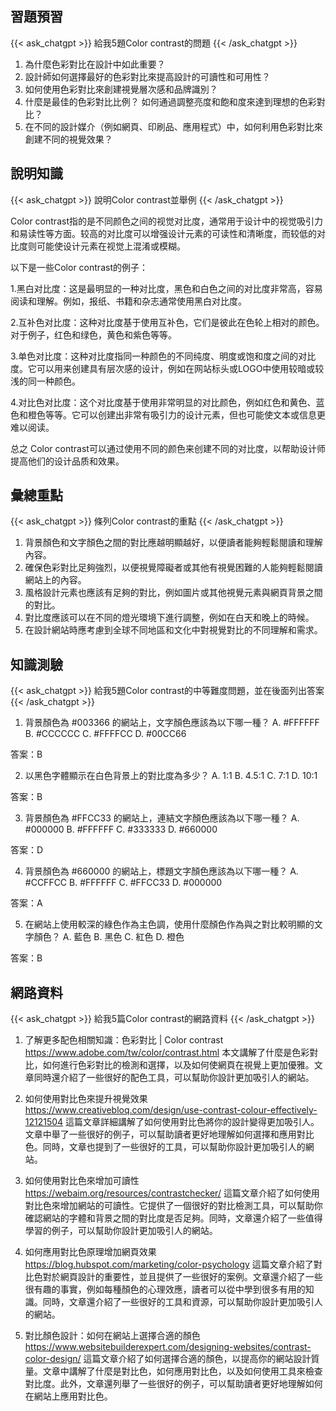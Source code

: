 ## 習題預習
{{< ask_chatgpt >}}
給我5題Color contrast的問題
{{< /ask_chatgpt >}}



1. 為什麼色彩對比在設計中如此重要？
2. 設計師如何選擇最好的色彩對比來提高設計的可讀性和可用性？
3. 如何使用色彩對比來創建視覺層次感和品牌識別？
4. 什麼是最佳的色彩對比比例？ 如何通過調整亮度和飽和度來達到理想的色彩對比？
5. 在不同的設計媒介（例如網頁、印刷品、應用程式）中，如何利用色彩對比來創建不同的視覺效果？   

## 說明知識
{{< ask_chatgpt >}}
說明Color contrast並舉例
{{< /ask_chatgpt >}}



Color contrast指的是不同颜色之间的视觉对比度，通常用于设计中的视觉吸引力和易读性等方面。较高的对比度可以增强设计元素的可读性和清晰度，而较低的对比度则可能使设计元素在视觉上混淆或模糊。

以下是一些Color contrast的例子：

1.黑白对比度：这是最明显的一种对比度，黑色和白色之间的对比度非常高，容易阅读和理解。例如，报纸、书籍和杂志通常使用黑白对比度。

2.互补色对比度：这种对比度基于使用互补色，它们是彼此在色轮上相对的颜色。对于例子，红色和绿色，黄色和紫色等等。

3.单色对比度：这种对比度指同一种颜色的不同纯度、明度或饱和度之间的对比度。它可以用来创建具有层次感的设计，例如在网站标头或LOGO中使用较暗或较浅的同一种颜色。

4.对比色对比度：这个对比度基于使用非常明显的对比颜色，例如红色和黄色、蓝色和橙色等等。它可以创建出非常有吸引力的设计元素，但也可能使文本或信息更难以阅读。

总之 Color contrast可以通过使用不同的颜色来创建不同的对比度，以帮助设计师提高他们的设计品质和效果。   

## 彙總重點
{{< ask_chatgpt >}}
條列Color contrast的重點
{{< /ask_chatgpt >}}



1. 背景顏色和文字顏色之間的對比應越明顯越好，以便讀者能夠輕鬆閱讀和理解內容。
2. 確保色彩對比足夠強烈，以便視覺障礙者或其他有視覺困難的人能夠輕鬆閱讀網站上的內容。
3. 風格設計元素也應該有足夠的對比，例如圖片或其他視覺元素與網頁背景之間的對比。
4. 對比度應該可以在不同的燈光環境下進行調整，例如在白天和晚上的時候。
5. 在設計網站時應考慮到全球不同地區和文化中對視覺對比的不同理解和需求。   

## 知識測驗
{{< ask_chatgpt >}}
給我5題Color contrast的中等難度問題，並在後面列出答案
{{< /ask_chatgpt >}}



1. 背景顏色為 #003366 的網站上，文字顏色應該為以下哪一種？
A. #FFFFFF
B. #CCCCCC
C. #FFFFCC
D. #00CC66

答案：B

2. 以黑色字體顯示在白色背景上的對比度為多少？
A. 1:1
B. 4.5:1
C. 7:1
D. 10:1

答案：B

3. 背景顏色為 #FFCC33 的網站上，連結文字顏色應該為以下哪一種？
A. #000000
B. #FFFFFF
C. #333333
D. #660000

答案：D

4. 背景顏色為 #660000 的網站上，標題文字顏色應該為以下哪一種？
A. #CCFFCC
B. #FFFFFF
C. #FFCC33
D. #000000

答案：A

5. 在網站上使用較深的綠色作為主色調，使用什麼顏色作為與之對比較明顯的文字顏色？
A. 藍色
B. 黑色
C. 紅色
D. 橙色

答案：B   

## 網路資料
{{< ask_chatgpt >}}
給我5篇Color contrast的網路資料
{{< /ask_chatgpt >}}



1. 了解更多配色相關知識：色彩對比 | Color contrast
https://www.adobe.com/tw/color/contrast.html 
本文講解了什麼是色彩對比，如何進行色彩對比的檢測和選擇，以及如何使網頁在視覺上更加優雅。文章同時還介紹了一些很好的配色工具，可以幫助你設計更加吸引人的網站。

2. 如何使用對比色來提升視覺效果
https://www.creativebloq.com/design/use-contrast-colour-effectively-12121504
這篇文章詳細講解了如何使用對比色將你的設計變得更加吸引人。文章中舉了一些很好的例子，可以幫助讀者更好地理解如何選擇和應用對比色。同時，文章也提到了一些很好的工具，可以幫助你設計更加吸引人的網站。

3. 如何使用對比色來增加可讀性
https://webaim.org/resources/contrastchecker/
這篇文章介紹了如何使用對比色來增加網站的可讀性。它提供了一個很好的對比檢測工具，可以幫助你確認網站的字體和背景之間的對比度是否足夠。同時，文章還介紹了一些值得學習的例子，可以幫助你設計更加吸引人的網站。

4. 如何應用對比色原理增加網頁效果
https://blog.hubspot.com/marketing/color-psychology
這篇文章介紹了對比色對於網頁設計的重要性，並且提供了一些很好的案例。文章還介紹了一些很有趣的事實，例如每種顏色的心理效應，讀者可以從中學到很多有用的知識。同時，文章還介紹了一些很好的工具和資源，可以幫助你設計更加吸引人的網站。

5. 對比顏色設計：如何在網站上選擇合適的顏色
https://www.websitebuilderexpert.com/designing-websites/contrast-color-design/
這篇文章介紹了如何選擇合適的顏色，以提高你的網站設計質量。文章中講解了什麼是對比色，如何應用對比色，以及如何使用工具來檢查對比度。此外，文章還列舉了一些很好的例子，可以幫助讀者更好地理解如何在網站上應用對比色。   

